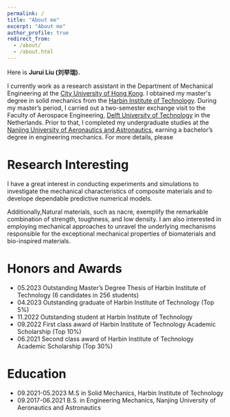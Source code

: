 ```yaml
---
permalink: /
title: "About me"
excerpt: "About me"
author_profile: true
redirect_from: 
  - /about/
  - /about.html
---
```


Here is **Jurui Liu (刘举瑞).**  

I currently work as a research assistant in the Department of Mechanical Engineering at the [City University of Hong Kong](https://www.cityu.edu.hk/). I obtained my master's degree in solid mechanics from the [Harbin Institute of Technology](http://www.hit.edu.cn/). During my master’s period, I carried out a two-semester exchange visit to the Faculty of Aerospace Engineering, [Delft University of Technology](https://www.tudelft.nl/en/) in the Netherlands. Prior to that, I completed my undergraduate studies at the [Nanjing University of Aeronautics and Astronautics](http://nuaa.edu.cn/), earning a bachelor’s degree in engineering mechanics. For more details, please 

Research Interesting
======
I have a great interest in conducting experiments and simulations to investigate the mechanical characteristics of composite materials and to develope dependable predictive numerical models.  

Additionally,Natural materials, such as nacre, exemplify the remarkable combination of strength, toughness, and low density. I am also interested in employing mechanical approaches to unravel the underlying mechanisms responsible for the exceptional mechanical properties of biomaterials and bio-inspired materials.

Honors and Awards
======
* 05.2023 Outstanding Master’s Degree Thesis of Harbin Institute of Technology (6 candidates in 256 students)
* 04.2023 Outstanding graduate of Harbin Institute of Technology (Top 5%)
* 11.2022 Outstanding student at Harbin Institute of Technology 
* 09.2022 First class award of Harbin Institute of Technology Academic Scholarship (Top 10%)
* 06.2021 Second class award of Harbin Institute of Technology Academic Scholarship (Top 30%)

Education
======
* 09.2021-05.2023 M.S in Solid Mechanics, Harbin Institute of Technology
* 09.2017-06.2021 B.S. in Engineering Mechanics, Nanjing University of Aeronautics and Astronautics
